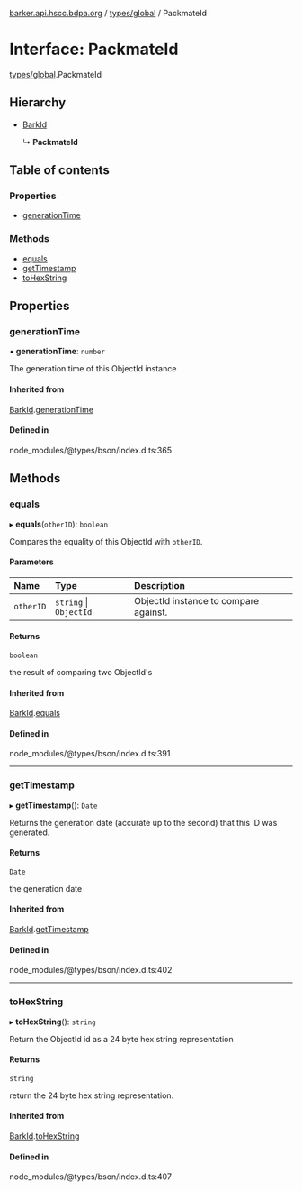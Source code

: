 [barker.api.hscc.bdpa.org][1] / [types/global][2] / PackmateId

# Interface: PackmateId

[types/global][2].PackmateId

## Hierarchy

- [BarkId][3]

  ↳ **PackmateId**

## Table of contents

### Properties

- [generationTime][4]

### Methods

- [equals][5]
- [getTimestamp][6]
- [toHexString][7]

## Properties

### generationTime

• **generationTime**: `number`

The generation time of this ObjectId instance

#### Inherited from

[BarkId][3].[generationTime][8]

#### Defined in

node_modules/@types/bson/index.d.ts:365

## Methods

### equals

▸ **equals**(`otherID`): `boolean`

Compares the equality of this ObjectId with `otherID`.

#### Parameters

| Name      | Type                   | Description                           |
| :-------- | :--------------------- | :------------------------------------ |
| `otherID` | `string` \| `ObjectId` | ObjectId instance to compare against. |

#### Returns

`boolean`

the result of comparing two ObjectId's

#### Inherited from

[BarkId][3].[equals][9]

#### Defined in

node_modules/@types/bson/index.d.ts:391

---

### getTimestamp

▸ **getTimestamp**(): `Date`

Returns the generation date (accurate up to the second) that this ID was
generated.

#### Returns

`Date`

the generation date

#### Inherited from

[BarkId][3].[getTimestamp][10]

#### Defined in

node_modules/@types/bson/index.d.ts:402

---

### toHexString

▸ **toHexString**(): `string`

Return the ObjectId id as a 24 byte hex string representation

#### Returns

`string`

return the 24 byte hex string representation.

#### Inherited from

[BarkId][3].[toHexString][11]

#### Defined in

node_modules/@types/bson/index.d.ts:407

[1]: ../README.md
[2]: ../modules/types_global.md
[3]: types_global.barkid.md
[4]: types_global.packmateid.md#generationtime
[5]: types_global.packmateid.md#equals
[6]: types_global.packmateid.md#gettimestamp
[7]: types_global.packmateid.md#tohexstring
[8]: types_global.barkid.md#generationtime
[9]: types_global.barkid.md#equals
[10]: types_global.barkid.md#gettimestamp
[11]: types_global.barkid.md#tohexstring
